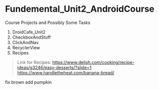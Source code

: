 # Fundemental_Unit2_AndroidCourse
Course Projects and Possibly Some Tasks

1. DroidCafe_Unit2
2. CheckboxAndStuff
3. ClickAndNav
4. RecyclerView
5. Recipes
  > Link for Recipes: https://www.delish.com/cooking/recipe-ideas/g3246/easy-desserts/?slide=1
  > https://www.handletheheat.com/banana-bread/

fix brown add pumpkin
